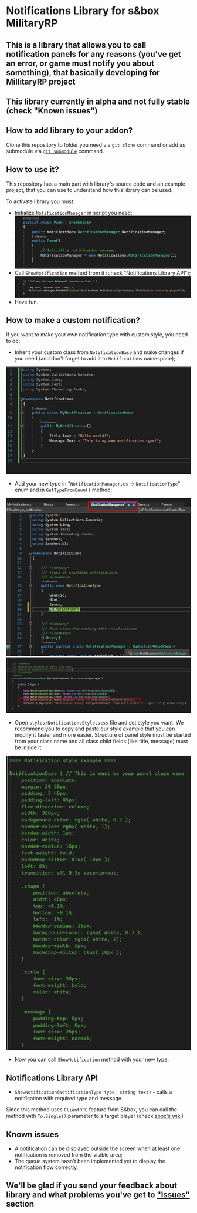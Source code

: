 # <b>Notifications Library for s&amp;box MilitaryRP</b>
## This is a library that allows you to call notification panels for any reasons (you've get an error, or game must notify you about something), that basically developing for MillitaryRP project

## This library currently in <b>alpha</b> and not fully stable (check "Known issues")

## <b>How to add library to your addon?</b>
Clone this repository to folder you need via `git clone` command or add as submodule via [`git submodule`](https://git-scm.com/book/en/v2/Git-Tools-Submodules) command.

## <b>How to use it?</b>
This repository has a main part with library's source code and an example project, that you can use to understand how this library can be used.

To activate library you must:
* Initialize `NotificationManager` in script you need;
![Manager init](readme_img/manager_init.png)
* Call `ShowNotification` method from it (check "Notifications Library API");
![Calling method](readme_img/manager_shownotification.png)
* Have fun.

## <b>How to make a custom notification?</b>
If you want to make your own notification type with custom style, you need to do:
* Inherit your custom class from `NotificationBase` and make changes if you need (and don't forget to add it to `Notifications` namespace);

![Custom notification example](readme_img/custom_notification.png)
* Add your new type in "`NotificationManager.cs` -> `NotificationType`" enum and in `GetTypeFromEnum()` method;

![Custom enum type](readme_img/custom_type.png)
![Custom method type](readme_img/custom_method.png)

* Open `styles/NotificationsStyle.scss` file and set style you want. We recommend you to copy and paste our style example that you can modify it faster and more easier. Structure of panel style must be started from your class name and all class child fields (like title, message) must be inside it.

![Style example](readme_img/style_example.png)
* Now you can call `ShowNotification` method with your new type.

## <b>Notifications Library API</b>
* `ShowNotification(NotificationType type, string text)` - calls a notification with required type and message.

Since this method uses `ClientRPC` feature from S&box, you can call the method with `To.Single()` parameter to a target player (check [sbox's wiki](https://wiki.facepunch.com/sbox/RPCs))

## <b>Known issues</b>
* A notification can be displayed outside the screen when at least one notification is removed from the visible area;
* The queue system hasn't been implemented yet to display the notification flow correctly.

## <b>We'll be glad if you send your feedback about library and what problems you've get to ["Issues"](https://github.com/sbox-MillitaryRP/sbox-mrp-notifications/issues) section</b>
